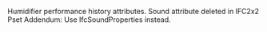 Humidifier performance history attributes.
Sound attribute deleted in IFC2x2 Pset Addendum: Use IfcSoundProperties instead.
